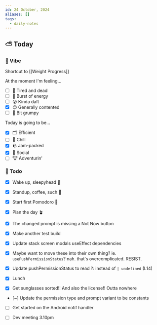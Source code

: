 ```yaml
---
id: 24 October, 2024
aliases: []
tags:
  - daily-notes
---
```



## ⛅ Today

### 🌙 Vibe
Shortcut to [[Weight Progress]]

At the moment I'm feeling...

- [ ] 🥱 Tired and dead
- [ ] 🤪 Burst of energy
- [ ] 😵 Kinda daft
- [x] 😌 Generally contented
- [ ] 😤 Bit grumpy

Today is going to be...

- [x] 🗂️ Efficient
- [ ] 🧘 Chill
- [x] 🪨 Jam-packed
- [x] 🦋 Social
- [ ] 🐮 Adventurin'

### 🏃 Todo

- [x] Wake up, sleepyhead 🧊
- [x] Standup, coffee, such 💫
- [x] Start first Pomodoro 🍅
- [x] Plan the day 🪴
- [x] The changed prompt is missing a Not Now button
- [x] Make another test build
- [x] Update stack screen modals useEffect dependencies
- [x] Maybe want to move these into their own thing? ie. `usePushPermissionStatus`?
nah. that's overcomplicated. RESIST.

- [x] Update pushPermissionStatus to read ?: instead of `| undefined` (L14)
- [x] Lunch
- [x] Get sunglasses sorted!! And also the license!! Outta nowhere
- [~] Update the permission type and prompt variant to be constants
- [ ] Get started on the Android notif handler
- [ ] Dev meeting 3.10pm

